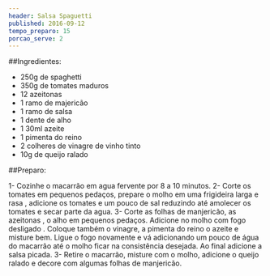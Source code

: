 ```yaml
---
header: Salsa Spaguetti 
published: 2016-09-12
tempo_preparo: 15
porcao_serve: 2
---
```



##Ingredientes:

- 250g de spaghetti
- 350g de tomates  maduros
- 12 azeitonas 
- 1 ramo de majericão 
- 1 ramo de salsa 
- 1 dente de alho
- 1 30ml azeite 
- 1 pimenta do reino
- 2 colheres de vinagre de vinho tinto 
- 10g de queijo ralado 


##Preparo:

1- Cozinhe o macarrão em agua fervente por 8 a 10 minutos.
2- Corte os tomates  em pequenos pedaços, prepare o molho em uma frigideira larga e rasa , adicione os tomates e um pouco de sal reduzindo até amolecer os tomates e secar parte da agua.
3- Corte as folhas de manjericão, as azeitonas , o alho em pequenos pedaços. Adicione no molho com fogo desligado . Coloque também o vinagre, a pimenta do reino o azeite e misture bem. Ligue o fogo novamente e vá adicionando um pouco de água do macarrão até  o molho ficar na consistência desejada. Ao final adicione a salsa picada.
3- Retire o macarrão, misture com o molho, adicione o queijo ralado e  decore com algumas folhas de manjericão.

